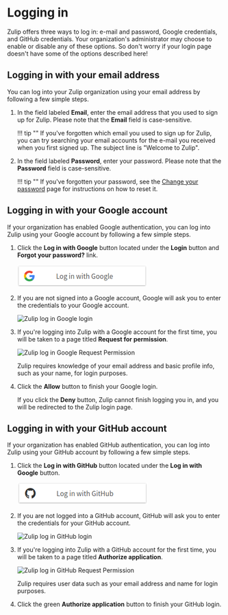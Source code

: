 # Logging in

Zulip offers three ways to log in: e-mail and password, Google
credentials, and GitHub credentials. Your organization's administrator
may choose to enable or disable any of these options. So don't worry
if your login page doesn't have some of the options described here!

## Logging in with your email address

You can log into your Zulip organization using your email address by
following a few simple steps.

1. In the field labeled **Email**, enter the email address that you
   used to sign up for Zulip. Please note that the **Email** field is
   case-sensitive.

    !!! tip ""
        If you've forgotten which email you used to sign up for
        Zulip, you can try searching your email accounts for the
        e-mail you received when you first signed up. The subject line
        is "Welcome to Zulip".

2. In the field labeled **Password**, enter your password. Please note
   that the **Password** field is case-sensitive.

    !!! tip ""
        If you've forgotten your password, see the
        [Change your password](/help/change-your-password) page for
        instructions on how to reset it.

## Logging in with your Google account

If your organization has enabled Google authentication, you can log
into Zulip using your Google account by following a few simple steps.

1. Click the **Log in with Google** button located under the
   **Login** button and **Forgot your password?** link.

    ![Zulip log in Google](/static/images/help/login-with-google.png)

2. If you are not signed into a Google account, Google will ask you to
   enter the credentials to your Google account.

    ![Zulip log in Google login](/static/images/help/google-login.png)

3. If you're logging into Zulip with a Google account for the first
   time, you will be taken to a page titled **Request for
   permission**.

    ![Zulip log in Google Request Permission](/static/images/help/google-request.png)

    Zulip requires knowledge of your email address and basic profile
    info, such as your name, for login purposes.

4. Click the **Allow** button to finish your Google login.

    If you click the **Deny** button, Zulip cannot finish logging you
    in, and you will be redirected to the Zulip login page.

## Logging in with your GitHub account

If your organization has enabled GitHub authentication, you can log into
Zulip using your GitHub account by following a few simple steps.

1. Click the **Log in with GitHub** button located under the **Log in with Google** button.

    ![Zulip log in GitHub](/static/images/help/login-with-github.png)

2. If you are not logged into a GitHub account, GitHub will ask you to
   enter the credentials for your GitHub account.

    ![Zulip log in GitHub login](/static/images/help/github-login.png)

3. If you're logging into Zulip with a GitHub account for the first
   time, you will be taken to a page titled **Authorize application**.

    ![Zulip log in GitHub Request Permission](/static/images/help/github-request.png)

    Zulip requires user data such as your email address and name for login purposes.

4. Click the green **Authorize application** button to finish your GitHub login.

